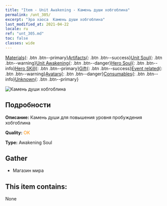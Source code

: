 ```yaml
---
title: "Item - Unit Awakening - Камень души хобгоблина"
permalink: /unt_305/
excerpt: "Эра хаоса  Камень души хобгоблина"
last_modified_at: 2021-04-22
locale: ru
ref: "unt_305.md"
toc: false
classes: wide
---
```

 [Materials](/ItemsRU/){: .btn .btn--primary}[Artifacts](/ItemsRU/Artifacts/){: .btn .btn--success}[Unit Soul](/ItemsRU/UnitSoul/){: .btn .btn--warning}[Unit Awakening](/ItemsRU/UnitAwakening/){: .btn .btn--danger}[Hero Soul](/ItemsRU/HeroSoul/){: .btn .btn--info}[Hero SKill](/ItemsRU/HeroSkill/){: .btn .btn--primary}[Gift](/ItemsRU/Gift/){: .btn .btn--success}[Event related](/ItemsRU/Events/){: .btn .btn--warning}[Avatars](/ItemsRU/Avatars/){: .btn .btn--danger}[Consumables](/ItemsRU/Consumables/){: .btn .btn--info}[Unknown](/ItemsRU/Unknown/){: .btn .btn--primary}

 ![Камень души хобгоблина](/images/u/tia_shourenzhanshi.jpg)

## Подробности
 **Описание:** Камень души для повышения уровня пробуждения хобгоблина

 **Quality:** <span style="color: #FF8C00">OK</span>

 **Type:** Awakening Soul

## Gather

*    Магазин мира 

## This item contains:

  None

